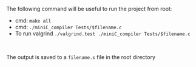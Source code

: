 <section>
    <p>The following command will be useful to run the project from root:
        <ul>
            <li>cmd: <code>make all</code></li>
            <li>cmd: <code>./miniC_compiler Tests/$filename.c</code></li>
            <li>To run valgrind <code>./valgrind.test ./miniC_compiler Tests/$filename.c</code></li>
        </ul>
    </p><br>
    <p>The output is saved to a <code>filename.s</code> file in the root directory</p>
</section>
